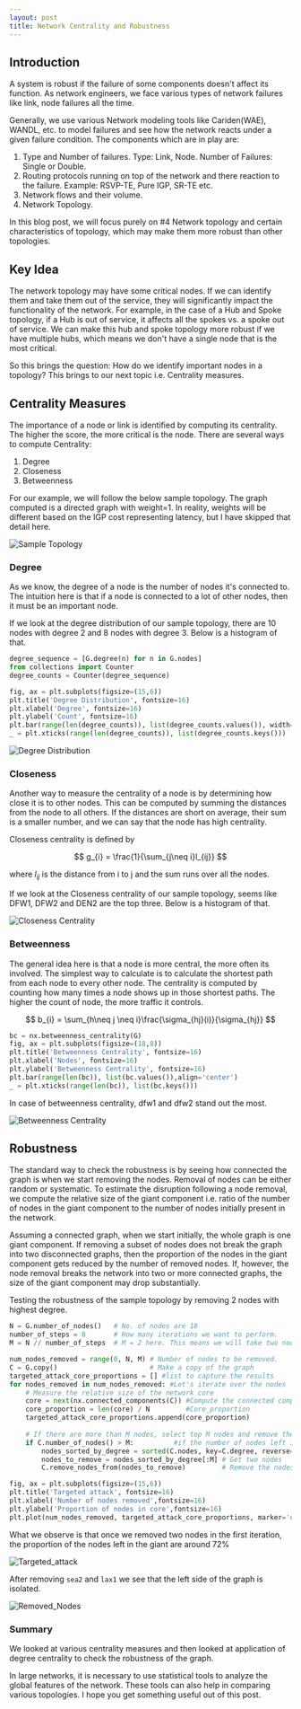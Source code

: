 ```yaml
---
layout: post
title: Network Centrality and Robustness
---
```

## Introduction
A system is robust if the failure of some components doesn't affect its function. As network engineers, we face various types of network
failures like link, node failures all the time. 

Generally, we use various Network modeling tools like Cariden(WAE), WANDL, etc. to model failures and see how the network reacts
under a given failure condition. The components which are in play are:

1. Type and Number of failures. Type: Link, Node. Number of Failures: Single or Double.
2. Routing protocols running on top of the network and there reaction to the failure. Example: RSVP-TE, Pure IGP, SR-TE etc.
3. Network flows and their volume.
4. Network Topology. 

In this blog post, we will focus purely on #4 Network topology and certain characteristics of topology, which may make them more 
robust than other topologies.

## Key Idea
The network topology may have some critical nodes. If we can identify them and take them out of the service, they will significantly 
impact the functionality of the network. For example, in the case of a Hub and Spoke topology, if a Hub is out of service, it affects
all the spokes vs. a spoke out of service. We can make this hub and spoke topology more robust if we have multiple hubs, which means
we don't have a single node that is the most critical.

So this brings the question: How do we identify important nodes in a topology? This brings to our next topic i.e. Centrality measures.

## Centrality Measures

The importance of a node or link is identified by computing its centrality. The higher the score, the more critical is the node. There 
are several ways to compute Centrality:

1. Degree
2. Closeness
3. Betweenness

For our example, we will follow the below sample topology. The graph computed is a directed graph with weight=1. In reality,
weights will be different based on the IGP cost representing latency, but I have skipped that detail here.

![Sample Topology](/images/post7/backbone_topo.png "Topology")


### Degree
As we know, the degree of a node is the number of nodes it's connected to. The intuition here is that if a node is connected to a lot of 
other nodes, then it must be an important node.

If we look at the degree distribution of our sample topology, there are 10 nodes with degree 2 and 8 nodes with degree 3. Below is a 
histogram of that.

```python
degree_sequence = [G.degree(n) for n in G.nodes]
from collections import Counter
degree_counts = Counter(degree_sequence)

fig, ax = plt.subplots(figsize=(15,6))
plt.title('Degree Distribution', fontsize=16)
plt.xlabel('Degree', fontsize=16)
plt.ylabel('Count', fontsize=16)
plt.bar(range(len(degree_counts)), list(degree_counts.values()), width=.5,align='center',)
_ = plt.xticks(range(len(degree_counts)), list(degree_counts.keys()))
```

![Degree Distribution](/images/post7/degree_distribution.png "Degree Distribution")



### Closeness
Another way to measure the centrality of a node is by determining how close it is to other nodes. This can be computed by summing the 
distances from the node to all others. If the distances are short on average, their sum is a smaller number, and we can say that
the node has high centrality.

Closeness centrality is defined by 

$$
g_{i} = \frac{1}{\sum_{j\neq i}l_{ij}}
$$

where $l_{ij}$ is the distance from i to j and the sum runs over all the nodes.

If we look at the Closeness centrality of our sample topology, seems like DFW1, DFW2 and DEN2 are the top three. Below is a 
histogram of that.


![Closeness Centrality](/images/post7/closeness_centrality.png "Closeness Centrality")


### Betweenness
The general idea here is that a node is more central, the more often its involved. The simplest way to calculate is to calculate 
the shortest path from each node to every other node. The centrality is computed by counting how many times a node shows up in
those shortest paths. The higher the count of node, the more traffic it controls.

$$
b_{i} = \sum_{h\neq j \neq i}\frac{\sigma_{hj}(i)}{\sigma_{hj}}
$$

```python
bc = nx.betweenness_centrality(G)
fig, ax = plt.subplots(figsize=(18,8))
plt.title('Betweenness Centrality', fontsize=16)
plt.xlabel('Nodes', fontsize=16)
plt.ylabel('Betweenness Centrality', fontsize=16)
plt.bar(range(len(bc)), list(bc.values()),align='center')
_ = plt.xticks(range(len(bc)), list(bc.keys()))
```

In case of betweenness centrality, dfw1 and dfw2 stand out the most.

![Betweenness Centrality](/images/post7/betweenness_centrality.png "Betweenness Centrality")

## Robustness
The standard way to check the robustness is by seeing how connected the graph is when we start removing the nodes. Removal of nodes
can be either random or systematic. To estimate the disruption following a node removal, we compute the relative
size of the giant component i.e. ratio of the number of nodes in the giant component to the number of nodes initially present in the network.

Assuming a connected graph, when we start initially, the whole graph is one giant component. If removing a subset of nodes does
not break the graph into two disconnected graphs, then the proportion of the nodes in the giant component gets reduced by the number of removed nodes. 
If, however, the node removal breaks the network into two or more connected graphs, the size of the giant
component may drop substantially. 

Testing the robustness of the sample topology by removing 2 nodes with highest degree.


```python
N = G.number_of_nodes()   # No. of nodes are 18
number_of_steps = 8       # How many iterations we want to perform.
M = N // number_of_steps  # M = 2 here. This means we will take two nodes at a time.

num_nodes_removed = range(0, N, M) # Number of nodes to be removed. 
C = G.copy()                       # Make a copy of the graph
targeted_attack_core_proportions = [] #list to capture the results
for nodes_removed in num_nodes_removed: #Let's iterate over the nodes
    # Measure the relative size of the network core
    core = next(nx.connected_components(C)) #Compute the connected component
    core_proportion = len(core) / N         #Core_proportion 
    targeted_attack_core_proportions.append(core_proportion)
    
    # If there are more than M nodes, select top M nodes and remove them
    if C.number_of_nodes() > M:          #if the number of nodes left is greater than 2
        nodes_sorted_by_degree = sorted(C.nodes, key=C.degree, reverse=True) #Get the highest degree nodes
        nodes_to_remove = nodes_sorted_by_degree[:M] # Get two nodes
        C.remove_nodes_from(nodes_to_remove)         # Remove the nodes

fig, ax = plt.subplots(figsize=(15,6))
plt.title('Targeted attack', fontsize=16)
plt.xlabel('Number of nodes removed',fontsize=16)
plt.ylabel('Proportion of nodes in core',fontsize=16)
plt.plot(num_nodes_removed, targeted_attack_core_proportions, marker='o')
```

What we observe is that once we removed two nodes in the first iteration, the proportion of the nodes left in the giant are around 72%

![Targeted_attack](/images/post7/targeted_attack.png "Targeted Attack")


After removing `sea2` and `lax1` we see that the left side of the graph is isolated.

![Removed_Nodes](/images/post7/removed_nodes.png "Removed Nodes")


### Summary 
We looked at various centrality measures and then looked at application of degree centrality to check the robustness of the graph.

In large networks, it is necessary to use statistical tools to analyze the global features of the network. These tools can also help
in comparing various topologies. I hope you get something useful out of this post.

